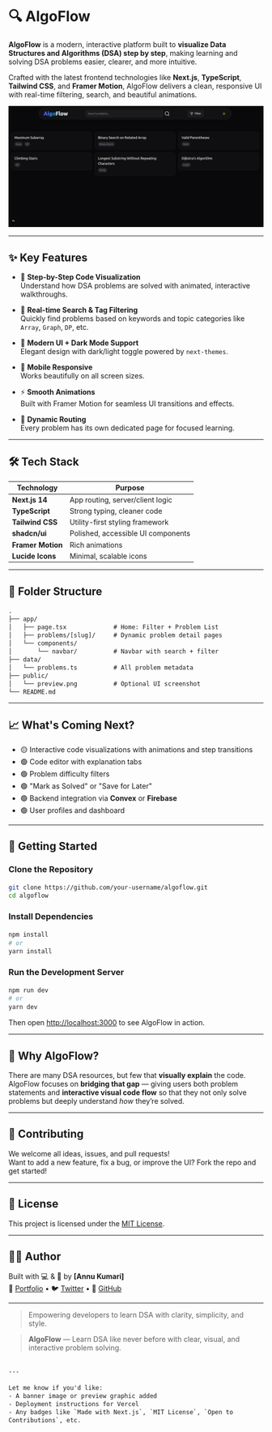 # 🔍 AlgoFlow

**AlgoFlow** is a modern, interactive platform built to **visualize Data Structures and Algorithms (DSA) step by step**, making learning and solving DSA problems easier, clearer, and more intuitive.

Crafted with the latest frontend technologies like **Next.js**, **TypeScript**, **Tailwind CSS**, and **Framer Motion**, AlgoFlow delivers a clean, responsive UI with real-time filtering, search, and beautiful animations.

![AlgoFlow Screenshot](/public/image.png)

---

## ✨ Key Features

- 🧠 **Step-by-Step Code Visualization**  
  Understand how DSA problems are solved with animated, interactive walkthroughs.

- 🔎 **Real-time Search & Tag Filtering**  
  Quickly find problems based on keywords and topic categories like `Array`, `Graph`, `DP`, etc.

- 🎨 **Modern UI + Dark Mode Support**  
  Elegant design with dark/light toggle powered by `next-themes`.

- 📱 **Mobile Responsive**  
  Works beautifully on all screen sizes.

- ⚡ **Smooth Animations**  
  Built with Framer Motion for seamless UI transitions and effects.

- 🧩 **Dynamic Routing**  
  Every problem has its own dedicated page for focused learning.

---

## 🛠 Tech Stack

| Technology     | Purpose                          |
|----------------|----------------------------------|
| **Next.js 14** | App routing, server/client logic |
| **TypeScript** | Strong typing, cleaner code      |
| **Tailwind CSS** | Utility-first styling framework |
| **shadcn/ui**  | Polished, accessible UI components |
| **Framer Motion** | Rich animations                |
| **Lucide Icons** | Minimal, scalable icons        |

---

## 📁 Folder Structure

```
.
├── app/
│   ├── page.tsx             # Home: Filter + Problem List
│   ├── problems/[slug]/     # Dynamic problem detail pages
│   └── components/
│       └── navbar/          # Navbar with search + filter
├── data/
│   └── problems.ts          # All problem metadata
├── public/
│   └── preview.png          # Optional UI screenshot
└── README.md
```

---

## 📈 What's Coming Next?

- 🟡 Interactive code visualizations with animations and step transitions
- 🟢 Code editor with explanation tabs
- 🟢 Problem difficulty filters
- 🟢 "Mark as Solved" or "Save for Later"
- 🟢 Backend integration via **Convex** or **Firebase**
- 🟢 User profiles and dashboard

---

## 🚀 Getting Started

### Clone the Repository
```bash
git clone https://github.com/your-username/algoflow.git
cd algoflow
```

### Install Dependencies
```bash
npm install
# or
yarn install
```

### Run the Development Server
```bash
npm run dev
# or
yarn dev
```

Then open [http://localhost:3000](http://localhost:3000) to see AlgoFlow in action.

---

## 🧠 Why AlgoFlow?

There are many DSA resources, but few that **visually explain** the code. AlgoFlow focuses on **bridging that gap** — giving users both problem statements and **interactive visual code flow** so that they not only solve problems but deeply understand *how* they’re solved.

---

## 🤝 Contributing

We welcome all ideas, issues, and pull requests!  
Want to add a new feature, fix a bug, or improve the UI? Fork the repo and get started!

---

## 📄 License

This project is licensed under the [MIT License](LICENSE).

---

## 👨‍💻 Author

Built with 💻 & 💙 by **[Annu Kumari]**  
🔗 [Portfolio](https://bio.link/annukumalu) • 🐦 [Twitter](https://x.com/Annu66126617) • 🐙 [GitHub](https://github.com/annuk123)

---

> Empowering developers to learn DSA with clarity, simplicity, and style.

> **AlgoFlow** — Learn DSA like never before with clear, visual, and interactive problem solving.
```

---

Let me know if you'd like:
- A banner image or preview graphic added
- Deployment instructions for Vercel
- Any badges like `Made with Next.js`, `MIT License`, `Open to Contributions`, etc.
